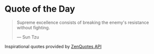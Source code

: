 # Quote of the Day

<!-- QUOTE_START -->
> Supreme excellence consists of breaking the enemy's resistance without fighting.
>
> — Sun Tzu

Inspirational quotes provided by <a href="https://zenquotes.io/" target="_blank">ZenQuotes API</a>
<!-- QUOTE_END -->